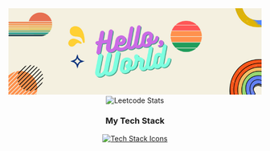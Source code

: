 <img src="Hello,.png">

<div align="center">
    <img src="https://leetcard.jacoblin.cool/surendars0401?ext=heatmap" alt="Leetcode Stats">
</div>

<div style="text-align: center;">
    <h3>My Tech Stack</h3>
    <a href="https://skillicons.dev">
        <img src="https://skillicons.dev/icons?i=arduino,raspberrypi,bash,c,cpp,opencv,linux,py,fastapi,aws,html,css,bootstrap,js,mysql&perline=5" alt="Tech Stack Icons">
    </a>
</div>
